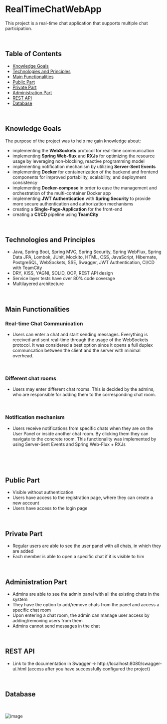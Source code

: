 # RealTimeChatWebApp

This project is a real-time chat application that supports multiple chat participation.

<br>

 <h2>Table of Contents</h2>
    <ul>
        <li><a href="knowledge">Knowledge Goals</a></li>
        <li><a href="#technologies">Technologies and Principles</a></li>
        <li><a href="#main-requirements">Main Functionalities</a></li>
        <li><a href="#public-part">Public Part</a></li>
        <li><a href="#private-part">Private Part</a></li>
        <li><a href="#administration-part">Administration Part</a></li>
        <li><a href="#rest-api">REST API</a></li>
        <li><a href="#database">Database</a></li>
    </ul>
<br>

<h2 id="#knowledge">Knowledge Goals</h2>

The purpose of the project was to help me gain knowledge about:
<ul>
  <li>implementing the <strong>WebSockets</strong> protocol for real-time communication</li>
  <li>implementing <strong>Spring Web-flux</strong> and <strong>RXJs</strong> for optimizing the resource usage by leveraging non-blocking, reactive programming model</li>
  <li>implementing notification mechanism by utilizing <strong>Server-Sent Events</strong></li>
  <li>implementing <strong>Docker</strong> for containerization of the backend and frontend components for improved portability, scalability, and deployment consistency</li>
  <li>implementing <strong>Docker-compose</strong> in order to ease the management and orchestration of the multi-container Docker app</li>
  <li>implementing <strong>JWT Authentication</strong> with <strong>Spring Security</strong> to provide more secure authentication and authorization mechanisms</li>
  <li>creating a <strong>Single-Page-Application</strong> for the front-end</li>
  <li>creating a <strong>CI/CD</strong> pipeline using <strong>TeamCity</strong></li>
</ul>

<br>

<h2 id="#technologies">Technologies and Principles</h2>
  <ul>
    <li>Java, Spring Boot, Spring MVC, Spring Security, Spring WebFlux, Spring Data JPA, Lombok, JUnit, Mockito, HTML, CSS, JavaScript, Hibernate, PostgreSQL, WebSockets, SSE, Swagger, JWT Authentication, CI/CD with TeamCity</li>
    <li>DRY, KISS, YAGNI, SOLID, OOP, REST API design</li>
    <li>Service layer tests have over 80% code coverage</li>
    <li>Multilayered architecture</li>
  </ul>
  <br>

  <h2 id="#main-requirements">Main Functionalities</h2>
  <h3>Real-time Chat Communication</h3>
   <ul>
     <li>Users can enter a chat and start sending messages. Everything is received and sent real-time through the usage of the WebSockets protocol. It was considered a best option since it opens a full duplex communcation between the client and the server with minimal overhead.</li>
   </ul>
<br>

  <h3>Different chat rooms</h3>
   <ul>
     <li>Users may enter different chat rooms. This is decided by the admins, who are responsible for adding them to the corresponding chat room.</li>
   </ul>
<br>

<h3>Notification mechanism</h3>
   <ul>
     <li>Users receive notifications from specific chats when they are on the User Panel or inside another chat room. By clicking them they can navigate to the concrete room. This functionality was implemented by using Server-Sent Events and Spring Web-Flux + RXJs</li>
   </ul>
<br>
   <br>
   <br>

<h2 id="#public-part">Public Part</h2>
 <ul>
      <li>Visible without authentication</li>
      <li>Users have access to the registration page, where they can create a new account</li>
      <li>Users have access to the login page</li>
    </ul>
    <br>
    
<h2 id="#private-part">Private Part</h2>
<ul>
  <li>Regular users are able to see the user panel with all chats, in which they are added</li>
  <li>Each member is able to open a specific chat if it is visible to him</li>
</ul>
<br>

<h2 id="#administration-part">Administration Part</h2>
<ul>
  <li>Admins are able to see the admin panel with all the existing chats in the system</li>
  <li>They have the option to add/remove chats from the panel and access a specific chat room</li>
  <li>Upon entering a chat room, the admin can manage user access by adding/removing users from them</li>
  <li>Admins cannot send messages in the chat</li>
</ul>

<br>

<h2 id="#rest-api">REST API</h2>
  <ul>
    <li>Link to the documentation in Swagger -> http://localhost:8080/swagger-ui.html (access after you have successfully configured the project)</li>
  </ul>

<br>

  <h2 id="#database">Database</h2>
  <br>

![image](https://github.com/KristiyanMitrofanov/RealTimeChatApp-BE/blob/main/database-diagram.png)
